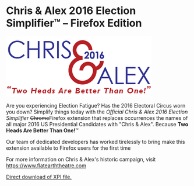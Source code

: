 Chris & Alex 2016 Election Simplifier&trade; &ndash; Firefox Edition
=============

![Chris & Alex](Logo.png)

Are you experiencing Election Fatigue? Has the 2016 Electoral Circus worn you down? Simplify things today with the *Official Chris & Alex 2016 Election Simplifier* ~~Chrome~~Firefox extension that replaces occurrences the names of all major 2016 US Presidential Candidates with "Chris & Alex". Because **Two Heads Are Better Than One!**&trade;

Our team of dedicated developers has worked tirelessly to bring make this extension available to Firefox users for the first time

For more information on Chris & Alex's historic campaign, visit https://www.flatearththeatre.com

[Direct download of XPI file.](https://github.com/jscaltreto/chris-and-alex/blob/firefox/ChrisAndAlex.xpi?raw=true)

